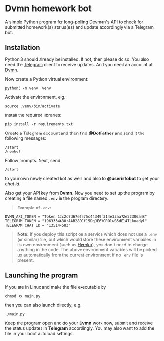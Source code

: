 # Dvmn homework bot

A simple Python program for long-polling Devman's API to check for submitted homework(s) status(es) and update accordingly via a Telegram bot.

## Installation

Python 3 should already be installed. If not, then please do so. You also need the [Telegram](https://telegram.org) client to receive updates.
And you need an account at [Dvmn](https://dvmn.org/).

Now create a Python virtual environment:

    python3 -m venv .venv

Activate the environment, e.g.:

    source .venv/bin/activate

Install the required libraries:

    pip install -r requirements.txt

Create a Telegram account and then find **@BotFather** and send it the following messages:

    /start
    /newbot

Follow prompts. Next, send

    /start

to your own newly created bot as well, and also to **@userinfobot** to get your *chat id*.

Also get your API key from **Dvmn**. Now you need to set up the program by creating a file named `.env` in the program directory.

> Example of `.env`:

    DVMN_API_TOKEN = "Token 13c2c7d67efa75c44349f314e33aa72e52306a48"
    TELEGRAM_TOKEN = "1963334630:AAB28DCf15DqJE6VCROlwB5dE14TLkuadyl"
    TELEGRAM_CHAT_ID = "135144583"

> **Note:** If you deploy this script on a service which does not use a `.env` (or similar) file, but which would store these environment variables in its own environment (such as [Heroku](http://heroku.com)), you don't need to change anything in the code. The above environment variables will be picked up automatically from the current environment if no `.env` file is present.

## Launching the program

If you are in Linux and make the file executable by

    chmod +x main.py

then you can also launch directly, e.g.:

    ./main.py

Keep the program open and do your **Dvmn** work now, submit and receive the status updates in **Telegram** accordingly. You may also want to add the file in your boot autoload settings.